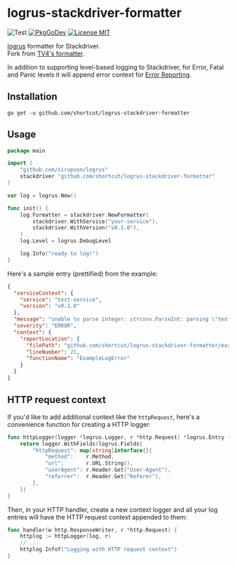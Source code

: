 # logrus-stackdriver-formatter

![Test](https://github.com/shortcut/logrus-stackdriver-formatter/workflows/Test/badge.svg?branch=master)
[![PkgGoDev](https://pkg.go.dev/badge/github.com/shortcut/logrus-stackdriver-formatter)](https://pkg.go.dev/github.com/shortcut/logrus-stackdriver-formatter)
[![License MIT](https://img.shields.io/badge/license-MIT-lightgrey.svg?style=flat)](https://github.com/shortcut/logrus-stackdriver-formatter#license)

[logrus](https://github.com/sirupsen/logrus) formatter for Stackdriver.  
Fork from [TV4's formatter](https://github.com/TV4/logrus-stackdriver-formatter).

In addition to supporting level-based logging to Stackdriver, for Error, Fatal and Panic levels it will append error context for [Error Reporting](https://cloud.google.com/error-reporting/).

## Installation

```shell
go get -u github.com/shortcut/logrus-stackdriver-formatter
```

## Usage

```go
package main

import (
    "github.com/sirupsen/logrus"
    stackdriver "github.com/shortcut/logrus-stackdriver-formatter"
)

var log = logrus.New()

func init() {
    log.Formatter = stackdriver.NewFormatter(
        stackdriver.WithService("your-service"), 
        stackdriver.WithVersion("v0.1.0"),
    )
    log.Level = logrus.DebugLevel

    log.Info("ready to log!")
}
```

Here's a sample entry (prettified) from the example:

```json
{
  "serviceContext": {
    "service": "test-service",
    "version": "v0.1.0"
  },
  "message": "unable to parse integer: strconv.ParseInt: parsing \"text\": invalid syntax",
  "severity": "ERROR",
  "context": {
    "reportLocation": {
      "filePath": "github.com/shortcut/logrus-stackdriver-formatter/example_test.go",
      "lineNumber": 21,
      "functionName": "ExampleLogError"
    }
  }
}
```

## HTTP request context

If you'd like to add additional context like the `httpRequest`, here's a convenience function for creating a HTTP logger:

```go
func httpLogger(logger *logrus.Logger, r *http.Request) *logrus.Entry {
    return logger.WithFields(logrus.Fields{
        "httpRequest": map[string]interface{}{
            "method":    r.Method,
            "url":       r.URL.String(),
            "userAgent": r.Header.Get("User-Agent"),
            "referrer":  r.Header.Get("Referer"),
        },
    })
}
```

Then, in your HTTP handler, create a new context logger and all your log entries will have the HTTP request context appended to them:

```go
func handler(w http.ResponseWriter, r *http.Request) {
    httplog := httpLogger(log, r)
    // ...
    httplog.Infof("Logging with HTTP request context")
}
```
